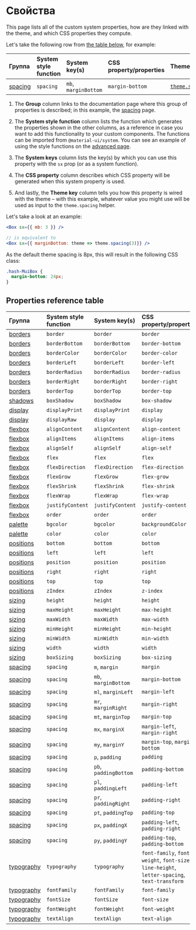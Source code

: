 # Свойства

<p class="description">This page lists all of the custom system properties, how are they linked with the theme, and which CSS properties they compute.</p>

Let's take the following row from [the table below](#properties-reference-table), for example:

| Группа                      | System style function | System key(s)        | CSS property/properties | Theme mapping                                                                 |
|:--------------------------- |:--------------------- |:-------------------- |:----------------------- |:----------------------------------------------------------------------------- |
| [spacing](/system/spacing/) | `spacing`             | `mb`, `marginBottom` | `margin-bottom`         | [`theme.spacing(value)`](/customization/default-theme/?expand-path=$.spacing) |

1. The <b>Group</b> column links to the documentation page where this group of properties is described; in this example, the [spacing](/system/spacing/) page.
2. The <b>System style function</b> column lists the function which generates the properties shown in the other columns, as a reference in case you want to add this functionality to your custom components. The functions can be imported from `@material-ui/system`. You can see an example of using the style functions on the [advanced page](/system/advanced/#using-standalone-system-utilities).

3. The <b>System keys</b> column lists the key(s) by which you can use this property with the `sx` prop (or as a system function).
4. The <b>CSS property</b> column describes which CSS property will be generated when this system property is used.
5. And lastly, the <b>Theme key</b> column tells you how this property is wired with the theme – with this example, whatever value you might use will be used as input to the `theme.spacing` helper.

Let's take a look at an example:

```jsx
<Box sx={{ mb: 3 }} />

// is equivalent to
<Box sx={{ marginBottom: theme => theme.spacing(3)}} />
```

As the default theme spacing is 8px, this will result in the following CSS class:

```css
.hash-MuiBox {
  margin-bottom: 24px;
}
```

## Properties reference table

| Группа                            | System style function | System key(s)         | CSS property/properties                                                                      | Theme mapping                                                                         |
|:--------------------------------- |:--------------------- |:--------------------- |:-------------------------------------------------------------------------------------------- |:------------------------------------------------------------------------------------- |
| [borders](/system/borders/)       | `border`              | `border`              | `border`                                                                                     | `${value}px solid`                                                                    |
| [borders](/system/borders/)       | `borderBottom`        | `borderBottom`        | `border-bottom`                                                                              | `${value}px solid`                                                                    |
| [borders](/system/borders/)       | `borderColor`         | `borderColor`         | `border-color`                                                                               | [`theme.palette[value]`](/customization/default-theme/?expand-path=$.palette)         |
| [borders](/system/borders/)       | `borderLeft`          | `borderLeft`          | `border-left`                                                                                | `${value}px solid`                                                                    |
| [borders](/system/borders/)       | `borderRadius`        | `borderRadius`        | `border-radius`                                                                              | [`theme.shape.borderRadius*value`](/customization/default-theme/?expand-path=$.shape) |
| [borders](/system/borders/)       | `borderRight`         | `borderRight`         | `border-right`                                                                               | `${value}px solid`                                                                    |
| [borders](/system/borders/)       | `borderTop`           | `borderTop`           | `border-top`                                                                                 | `${value}px solid`                                                                    |
| [shadows](/system/shadows/)       | `boxShadow`           | `boxShadow`           | `box-shadow`                                                                                 | `theme.shadows[value]`                                                                |
| [display](/system/display/)       | `displayPrint`        | `displayPrint`        | `display`                                                                                    | none                                                                                  |
| [display](/system/display/)       | `displayRaw`          | `display`             | `display`                                                                                    | none                                                                                  |
| [flexbox](/system/flexbox/)       | `alignContent`        | `alignContent`        | `align-content`                                                                              | none                                                                                  |
| [flexbox](/system/flexbox/)       | `alignItems`          | `alignItems`          | `align-items`                                                                                | none                                                                                  |
| [flexbox](/system/flexbox/)       | `alignSelf`           | `alignSelf`           | `align-self`                                                                                 | none                                                                                  |
| [flexbox](/system/flexbox/)       | `flex`                | `flex`                | `flex`                                                                                       | none                                                                                  |
| [flexbox](/system/flexbox/)       | `flexDirection`       | `flexDirection`       | `flex-direction`                                                                             | none                                                                                  |
| [flexbox](/system/flexbox/)       | `flexGrow`            | `flexGrow`            | `flex-grow`                                                                                  | none                                                                                  |
| [flexbox](/system/flexbox/)       | `flexShrink`          | `flexShrink`          | `flex-shrink`                                                                                | none                                                                                  |
| [flexbox](/system/flexbox/)       | `flexWrap`            | `flexWrap`            | `flex-wrap`                                                                                  | none                                                                                  |
| [flexbox](/system/flexbox/)       | `justifyContent`      | `justifyContent`      | `justify-content`                                                                            | none                                                                                  |
| [flexbox](/system/flexbox/)       | `order`               | `order`               | `order`                                                                                      | none                                                                                  |
| [palette](/system/palette/)       | `bgcolor`             | `bgcolor`             | `backgroundColor`                                                                            | [`theme.palette[value]`](/customization/default-theme/?expand-path=$.palette)         |
| [palette](/system/palette/)       | `color`               | `color`               | `color`                                                                                      | [`theme.palette[value]`](/customization/default-theme/?expand-path=$.palette)         |
| [positions](/system/positions/)   | `bottom`              | `bottom`              | `bottom`                                                                                     | none                                                                                  |
| [positions](/system/positions/)   | `left`                | `left`                | `left`                                                                                       | none                                                                                  |
| [positions](/system/positions/)   | `position`            | `position`            | `position`                                                                                   | none                                                                                  |
| [positions](/system/positions/)   | `right`               | `right`               | `right`                                                                                      | none                                                                                  |
| [positions](/system/positions/)   | `top`                 | `top`                 | `top`                                                                                        | none                                                                                  |
| [positions](/system/positions/)   | `zIndex`              | `zIndex`              | `z-index`                                                                                    | [`theme.zIndex[value]`](/customization/default-theme/?expand-path=$.zIndex)           |
| [sizing](/system/sizing/)         | `height`              | `height`              | `height`                                                                                     | none                                                                                  |
| [sizing](/system/sizing/)         | `maxHeight`           | `maxHeight`           | `max-height`                                                                                 | none                                                                                  |
| [sizing](/system/sizing/)         | `maxWidth`            | `maxWidth`            | `max-width`                                                                                  | none                                                                                  |
| [sizing](/system/sizing/)         | `minHeight`           | `minHeight`           | `min-height`                                                                                 | none                                                                                  |
| [sizing](/system/sizing/)         | `minWidth`            | `minWidth`            | `min-width`                                                                                  | none                                                                                  |
| [sizing](/system/sizing/)         | `width`               | `width`               | `width`                                                                                      | none                                                                                  |
| [sizing](/system/sizing/)         | `boxSizing`           | `boxSizing`           | `box-sizing`                                                                                 | none                                                                                  |
| [spacing](/system/spacing/)       | `spacing`             | `m`, `margin`         | `margin`                                                                                     | [`theme.spacing(value)`](/customization/default-theme/?expand-path=$.spacing)         |
| [spacing](/system/spacing/)       | `spacing`             | `mb`, `marginBottom`  | `margin-bottom`                                                                              | [`theme.spacing(value)`](/customization/default-theme/?expand-path=$.spacing)         |
| [spacing](/system/spacing/)       | `spacing`             | `ml`, `marginLeft`    | `margin-left`                                                                                | [`theme.spacing(value)`](/customization/default-theme/?expand-path=$.spacing)         |
| [spacing](/system/spacing/)       | `spacing`             | `mr`, `marginRight`   | `margin-right`                                                                               | [`theme.spacing(value)`](/customization/default-theme/?expand-path=$.spacing)         |
| [spacing](/system/spacing/)       | `spacing`             | `mt`, `marginTop`     | `margin-top`                                                                                 | [`theme.spacing(value)`](/customization/default-theme/?expand-path=$.spacing)         |
| [spacing](/system/spacing/)       | `spacing`             | `mx`, `marginX`       | `margin-left`, `margin-right`                                                                | [`theme.spacing(value)`](/customization/default-theme/?expand-path=$.spacing)         |
| [spacing](/system/spacing/)       | `spacing`             | `my`, `marginY`       | `margin-top`, `margin-bottom`                                                                | [`theme.spacing(value)`](/customization/default-theme/?expand-path=$.spacing)         |
| [spacing](/system/spacing/)       | `spacing`             | `p`, `padding`        | `padding`                                                                                    | [`theme.spacing(value)`](/customization/default-theme/?expand-path=$.spacing)         |
| [spacing](/system/spacing/)       | `spacing`             | `pb`, `paddingBottom` | `padding-bottom`                                                                             | [`theme.spacing(value)`](/customization/default-theme/?expand-path=$.spacing)         |
| [spacing](/system/spacing/)       | `spacing`             | `pl`, `paddingLeft`   | `padding-left`                                                                               | [`theme.spacing(value)`](/customization/default-theme/?expand-path=$.spacing)         |
| [spacing](/system/spacing/)       | `spacing`             | `pr`, `paddingRight`  | `padding-right`                                                                              | [`theme.spacing(value)`](/customization/default-theme/?expand-path=$.spacing)         |
| [spacing](/system/spacing/)       | `spacing`             | `pt`, `paddingTop`    | `padding-top`                                                                                | [`theme.spacing(value)`](/customization/default-theme/?expand-path=$.spacing)         |
| [spacing](/system/spacing/)       | `spacing`             | `px`, `paddingX`      | `padding-left`, `padding-right`                                                              | [`theme.spacing(value)`](/customization/default-theme/?expand-path=$.spacing)         |
| [spacing](/system/spacing/)       | `spacing`             | `py`, `paddingY`      | `padding-top`, `padding-bottom`                                                              | [`theme.spacing(value)`](/customization/default-theme/?expand-path=$.spacing)         |
| [typography](/system/typography/) | `typography`          | `typography`          | `font-family`, `font-weight`, `font-size`, `line-height`, `letter-spacing`, `text-transform` | [`theme.typography[value]`](/customization/default-theme/?expand-path=$.typography)   |
| [typography](/system/typography/) | `fontFamily`          | `fontFamily`          | `font-family`                                                                                | [`theme.typography[value]`](/customization/default-theme/?expand-path=$.typography)   |
| [typography](/system/typography/) | `fontSize`            | `fontSize`            | `font-size`                                                                                  | [`theme.typography[value]`](/customization/default-theme/?expand-path=$.typography)   |
| [typography](/system/typography/) | `fontWeight`          | `fontWeight`          | `font-weight`                                                                                | [`theme.typography[value]`](/customization/default-theme/?expand-path=$.typography)   |
| [typography](/system/typography/) | `textAlign`           | `textAlign`           | `text-align`                                                                                 | none                                                                                  |
